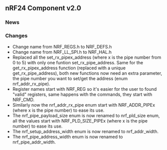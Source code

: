 ## nRF24 Component v2.0

### News


### Changes

- Change name from NRF_REGS.h to NRF_DEFS.h
- Change name from NRF_LL_SPI.h to NRF_HAL.h
- Replaced all the set_rx_pipex_address (where x is the pipe number from 0 to 5) with only one funtion set_rx_pipe_address. Same for the get_rx_pipex_address function (replaced with a unique get_rx_pipe_address), both new functions now need an extra parameter, the pipe number you want to set/get the address (enum nrf_addr_rx_pipe).
- Register names start with NRF_REG so it's easier for the user to found "valid" registers, same happens with the commands, they start with NRF_CMD.
- Similarly now the nrf_addr_rx_pipe enum start with NRF_ADDR_PIPEx (where x is the pipe number) to ease its use.
- The nrf_pipe_payload_size enum is now renamed to nrf_pld_size enum, all the values start with NRF_PLD_SIZE_PIPEx (where x is the pipe number) to ease its use.
- The nrf_setup_address_width enum is now renamed to nrf_addr_width.
- The nrf_pipe_address_width enum is now renamed to nrf_pipe_addr_width.
